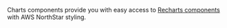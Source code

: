 Charts components provide you with easy access to [Recharts components](https://recharts.org/) with AWS NorthStar styling. 
